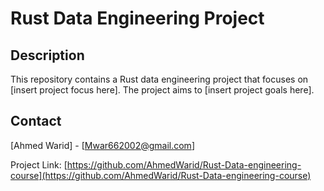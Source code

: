 # Rust Data Engineering Project


## Description

This repository contains a Rust data engineering project that focuses on [insert project focus here]. The project aims to [insert project goals here].


## Contact

[Ahmed Warid] - [Mwar662002@gmail.com]

Project Link: [https://github.com/AhmedWarid/Rust-Data-engineering-course](https://github.com/AhmedWarid/Rust-Data-engineering-course)